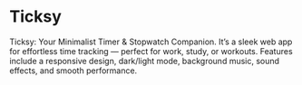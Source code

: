 # Ticksy
Ticksy: Your Minimalist Timer &amp; Stopwatch Companion. It’s a sleek web app for effortless time tracking — perfect for work, study, or workouts. Features include a responsive design, dark/light mode, background music, sound effects, and smooth performance.
